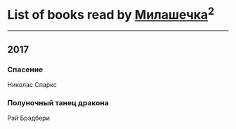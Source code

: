 # List of books read by [Милашечка](http://vk.com/id200601396)<sup>2</sup>
---

## 2017

### Спасение
Николас Спаркс


### Полуночный танец дракона
Рэй Брэдбери



